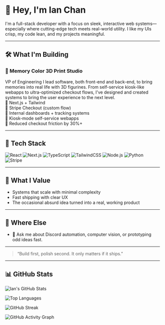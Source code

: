 # 👋 Hey, I'm Ian Chan

I'm a full-stack developer with a focus on sleek, interactive web systems—especially where cutting-edge tech meets real-world utility. I like my UIs crisp, my code lean, and my projects meaningful.

---

## 🛠 What I'm Building

### 🎨 Memory Color 3D Print Studio
VP of Engineering
I lead software, both front-end and back-end, to bring memories into real life with 3D figurines. From self-service kiosk-like webapps to ultra-optimized checkout flows, I've designed and created systems to bring the user experience to the next level.  
🔹 Next.js + Tailwind  
🔹 Stripe Checkout (custom flow)  
🔹 Internal dashboards + tracking systems  
🔹 Kiosk-mode self-service webapps  
🔹 Reduced checkout friction by 30%+

---

## 🧰 Tech Stack

![React](https://img.shields.io/badge/-React-61DAFB?logo=react&logoColor=white&style=flat)
![Next.js](https://img.shields.io/badge/-Next.js-000000?logo=next.js&logoColor=white&style=flat)
![TypeScript](https://img.shields.io/badge/-TypeScript-3178C6?logo=typescript&logoColor=white&style=flat)
![TailwindCSS](https://img.shields.io/badge/-TailwindCSS-38B2AC?logo=tailwind-css&logoColor=white&style=flat)
![Node.js](https://img.shields.io/badge/-Node.js-339933?logo=node.js&logoColor=white&style=flat)
![Python](https://img.shields.io/badge/-Python-3776AB?logo=python&logoColor=white&style=flat)
![Stripe](https://img.shields.io/badge/-Stripe-008CDD?logo=stripe&logoColor=white&style=flat)

---

## 🧠 What I Value

- Systems that scale with minimal complexity  
- Fast shipping with clear UX  
- The occasional absurd idea turned into a real, working product

---

## 🔗 Where Else

- 🧪 Ask me about Discord automation, computer vision, or prototyping odd ideas fast.

---

> “Build first, polish second. It only matters if it ships.”

---

## 📊 GitHub Stats

![Ian's GitHub Stats](https://github-readme-stats.vercel.app/api?username=iancdev&show_icons=true&theme=radical&hide=stars&hide_title=true)

![Top Languages](https://github-readme-stats.vercel.app/api/top-langs/?username=iancdev&layout=compact&theme=radical)

![GitHub Streak](https://streak-stats.demolab.com?user=iancdev&theme=radical&hide_border=true)

![GitHub Activity Graph](https://github-readme-activity-graph.vercel.app/graph?username=iancdev&theme=radical&hide_border=true)
